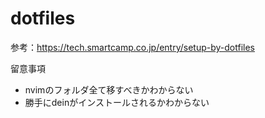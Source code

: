 # dotfiles
参考：https://tech.smartcamp.co.jp/entry/setup-by-dotfiles

留意事項
- nvimのフォルダ全て移すべきかわからない
- 勝手にdeinがインストールされるかわからない
